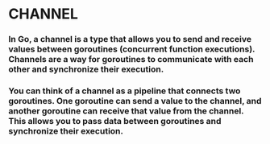 # CHANNEL

### In Go, a channel is a type that allows you to send and receive values between goroutines (concurrent function executions). Channels are a way for goroutines to communicate with each other and synchronize their execution.

### You can think of a channel as a pipeline that connects two goroutines. One goroutine can send a value to the channel, and another goroutine can receive that value from the channel. This allows you to pass data between goroutines and synchronize their execution.
